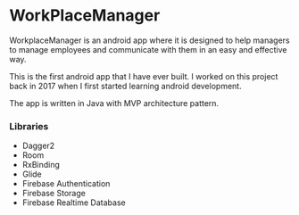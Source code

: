 # WorkPlaceManager

WorkplaceManager is an android app where it is designed to help managers to manage employees and communicate with them in an easy and effective way.

This is the first android app that I have ever built. I worked on this project back in 2017 when I first started learning android development.

The app is written in Java with MVP architecture pattern.

### Libraries

* Dagger2
* Room
* RxBinding
* Glide
* Firebase Authentication
* Firebase Storage
* Firebase Realtime Database
